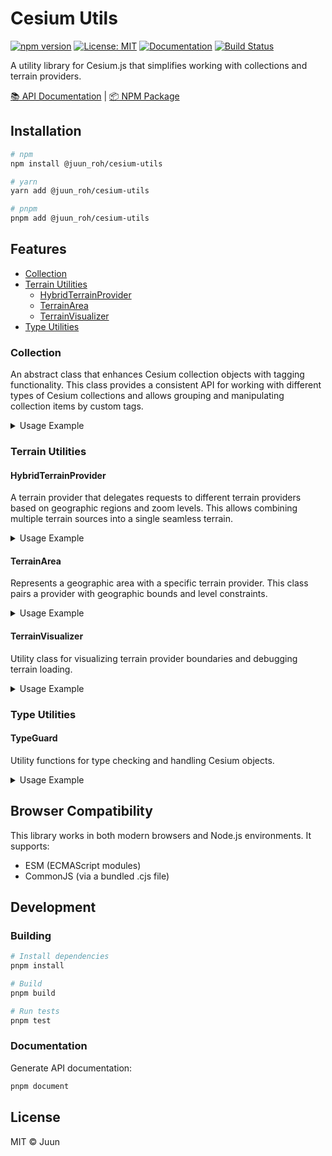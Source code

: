 # Cesium Utils

[![npm version](https://img.shields.io/npm/v/@juun_roh/cesium-utils.svg)](https://www.npmjs.com/package/@juun_roh/cesium-utils)
[![License: MIT](https://img.shields.io/badge/License-MIT-yellow.svg)](https://opensource.org/licenses/MIT)
[![Documentation](https://img.shields.io/badge/docs-typedoc-blue)](https://juunie-roh.github.io/cesium-utils/)
[![Build Status](https://img.shields.io/github/actions/workflow/status/juunie-roh/cesium-utils/npm-publish.yml)](https://github.com/juunie-roh/cesium-utils/actions)

A utility library for Cesium.js that simplifies working with collections and terrain providers.

[📚 API Documentation](https://juunie-roh.github.io/cesium-utils/) | [📦 NPM Package](https://www.npmjs.com/package/@juun_roh/cesium-utils)

## Installation

```bash
# npm
npm install @juun_roh/cesium-utils

# yarn
yarn add @juun_roh/cesium-utils

# pnpm
pnpm add @juun_roh/cesium-utils
```

## Features

* [Collection](#collection)
* [Terrain Utilities](#terrain-utilities)
  * [HybridTerrainProvider](#hybridterrainprovider)
  * [TerrainArea](#terrainarea)
  * [TerrainVisualizer](#terrainvisualizer)
* [Type Utilities](#typeguard)

### Collection

An abstract class that enhances Cesium collection objects with tagging functionality. This class provides a consistent API for working with different types of Cesium collections and allows grouping and manipulating collection items by custom tags.

<details>
<summary>Usage Example</summary>

```typescript
import { Collection } from '@juun_roh/cesium-utils';
import { EntityCollection, Viewer, Entity } from 'cesium';

// Create a specialized collection for entities
class MyEntities extends Collection<EntityCollection, Entity> {
  constructor(viewer) {
    super({ collection: viewer.entities, tag: 'myEntities' });
  }
}

// Initialize with a Cesium viewer
const viewer = new Viewer('cesiumContainer');
const entities = new MyEntities(viewer.entities);

// Add entities with custom tags
entities.add(new Entity({ /* ... */ }), 'buildings');
entities.add(new Entity({ /* ... */ }), 'roads');

// Show/hide entities by tag
entities.show('buildings');
entities.hide('roads');

// Toggle visibility
entities.toggle('buildings');

// Get entities by tag
const buildings = entities.getByTag('buildings');

// Apply operations to all entities with a specific tag
entities.forEach((entity) => {
  // Do something with each entity
}, 'buildings');
```

</details>

### Terrain Utilities

#### HybridTerrainProvider

A terrain provider that delegates requests to different terrain providers based on geographic regions and zoom levels. This allows combining multiple terrain sources into a single seamless terrain.

<details>
<summary>Usage Example</summary>

```typescript
import { HybridTerrainProvider } from '@juun_roh/cesium-utils';
import { Viewer } from 'cesium';

// Create a hybrid terrain provider with custom terrain for a specific area
const hybridTerrain = await HybridTerrainProvider.create({
  terrainAreas: [
    {
      provider: 'url-to-terrain',
      bounds: {
        type: 'tileRange',
        tileRanges: {
          15: {
            start: { x: 55852, y: 9556 },
            end: { x: 55871, y: 9575 },
          },
        },
      },
      levels: [13, 14, 15],
      credit: 'Custom Terrain Provider',
    }
  ],
  terrainProvider: 'url-to-terrain',
});

// Apply to viewer
const viewer = new Viewer('cesiumContainer');
viewer.terrainProvider = hybridTerrain;
```

</details>

#### TerrainArea

Represents a geographic area with a specific terrain provider. This class pairs a provider with geographic bounds and level constraints.

<details>
<summary>Usage Example</summary>

```typescript
import { TerrainArea, TerrainBounds } from '@juun_roh/cesium-utils';

// Create a terrain area for a specific region
const terrainArea = new TerrainArea({
  provider: 'url-to-terrain',
  bounds: new TerrainBounds({
    type: 'tileRange',
    tileRanges: {
      12: {
        start: { x: 1234, y: 5678 },
        end: { x: 1240, y: 5685 },
      },
    },
  }),
  levels: [10, 11, 12],
  credit: 'My Custom Terrain',
});

// Check if a tile is covered by this area
const contains = terrainArea.contains(1235, 5680, 12);
```

</details>

#### TerrainVisualizer

Utility class for visualizing terrain provider boundaries and debugging terrain loading.

<details>
<summary>Usage Example</summary>

```typescript
import { TerrainVisualizer, HybridTerrainProvider } from '@juun_roh/cesium-utils';
import { Viewer, Color } from 'cesium';

const viewer = new Viewer('cesiumContainer');
const hybridTerrain = await HybridTerrainProvider.create({ /* ... */ });
viewer.terrainProvider = hybridTerrain;

// Create visualizer
const visualizer = new TerrainVisualizer(viewer, {
  terrainProvider: hybridTerrain,
  showBoundaries: true,
  colors: {
    custom: Color.RED,
    default: Color.BLUE,
  }
});

// Show tile grid at a specific level
visualizer.show(12);
// Hide when not needed
visualizer.hide();
// Update tiles
visualizer.update();
// Change zoom level
visualizer.level = 13;
```

</details>

### Type Utilities

#### TypeGuard

Utility functions for type checking and handling Cesium objects.

<details>
<summary>Usage Example</summary>

```typescript
import { TypeGuard } from '@juun_roh/cesium-utils';

// Check if an object has a specific property
if (TypeGuard.hasProperty(entity, 'show')) {
  entity.show = true;
}
```

</details>

## Browser Compatibility

This library works in both modern browsers and Node.js environments. It supports:

* ESM (ECMAScript modules)
* CommonJS (via a bundled .cjs file)

## Development

### Building

```bash
# Install dependencies
pnpm install

# Build
pnpm build

# Run tests
pnpm test
```

### Documentation

Generate API documentation:

```bash
pnpm document
```

## License

MIT © Juun
